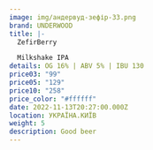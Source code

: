 ```yaml
---
image: img/андервуд-зефір-33.png
brand: UNDERWOOD
title: |-
  ZefirBerry

  Milkshake IPA
details: OG 16% | ABV 5% | IBU 130
price03: "99"
price05: "129"
price10: "258"
price_color: "#ffffff"
date: 2022-11-13T20:27:00.000Z
location: УКРАЇНА.КИЇВ
weight: 5
description: Good beer
---
```

